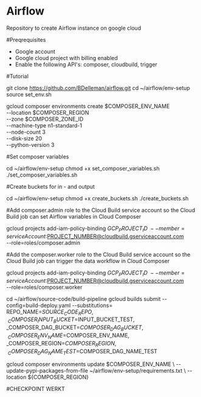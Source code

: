 # Airflow
Repository to create Airflow instance on google cloud

#Preqrequisites
- Google account
- Google cloud project with billing enabled
- Enable the following API's: composer, cloudbuild, trigger

#Tutorial

git clone https://github.com/BDelleman/airflow.git
cd ~/airflow/env-setup
source set_env.sh

gcloud composer environments create $COMPOSER_ENV_NAME \
    --location $COMPOSER_REGION \
    --zone $COMPOSER_ZONE_ID \
    --machine-type n1-standard-1 \
    --node-count 3 \
    --disk-size 20 \
    --python-version 3

#Set composer variables

cd ~/airflow/env-setup
chmod +x set_composer_variables.sh
./set_composer_variables.sh

#Create buckets for in - and output

cd ~/airflow/env-setup
chmod +x create_buckets.sh
./create_buckets.sh

#Add composer.admin role to the Cloud Build service account so the Cloud Build job can set Airflow variables in Cloud Composer

gcloud projects add-iam-policy-binding $GCP_PROJECT_ID \
    --member=serviceAccount:$PROJECT_NUMBER@cloudbuild.gserviceaccount.com \
    --role=roles/composer.admin

#Add the composer.worker role to the Cloud Build service account so the Cloud Build job can trigger the data workflow in Cloud Composer

gcloud projects add-iam-policy-binding $GCP_PROJECT_ID \
    --member=serviceAccount:$PROJECT_NUMBER@cloudbuild.gserviceaccount.com \
    --role=roles/composer.worker

cd ~/airflow/source-code/build-pipeline
gcloud builds submit --config=build-deploy.yaml --substitutions=\
REPO_NAME=$SOURCE_CODE_REPO,\
_COMPOSER_INPUT_BUCKET=$INPUT_BUCKET_TEST,\
_COMPOSER_DAG_BUCKET=$COMPOSER_DAG_BUCKET,\
_COMPOSER_ENV_NAME=$COMPOSER_ENV_NAME,\
_COMPOSER_REGION=$COMPOSER_REGION,\
_COMPOSER_DAG_NAME_TEST=$COMPOSER_DAG_NAME_TEST

gcloud composer environments update $COMPOSER_ENV_NAME \\
--update-pypi-packages-from-file ~/airflow/env-setup/requirements.txt \\
--location ${COMPOSER_REGION}


#CHECKPOINT WERKT